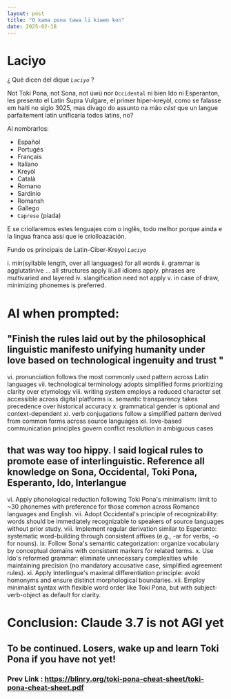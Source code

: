 ```yaml
---
layout: post
title: "O kama pona tawa li kiwen kon"
date: 2025-02-18
---
```

# **Laciyo**
¿ Qué dicen del dique *`Laciyo`* ?

Not Toki Pona, not Sona, not úwü nor `Occidental` ni bien Ido ni Esperanton, les presento el Latin Supra Vulgare, el primer hiper-kreyòl, como se falasse em haiti no siglo 3025, mas divago do assunto na mão *cést* que un langue parfaitement latin unificaría todos latins, no?

Al nombrarlos:
* Español
* Portugés
* Français
* Italiano
* Kreyòl
* Català
* Romano 
* Sardinio
* Romansh
* Gallego
* `Caprese` (piada)

E se criollaremos estes lenguajes com o inglês, todo melhor porque ainda e la lingua franca assi que le criolloazación.

Fundo os principais de Latin-Ciber-Kreyol *`Laciyo`* 

i.  min(syllable length, over all languages) for all words
ii. grammar is agglutatinive ... all structures apply 
iii.all idioms apply. phrases are multivaried and layered
iv. slangification need not apply
v.  in case of draw, minimizing phonemes is preferred.

# AI when prompted: 
## "Finish the rules laid out by the philosophical linguistic manifesto unifying humanity under love based on technological ingenuity and trust "
vi. pronunciation follows the most commonly used pattern across Latin languages
vii. technological terminology adopts simplified forms prioritizing clarity over etymology
viii. writing system employs a reduced character set accessible across digital platforms
ix. semantic transparency takes precedence over historical accuracy
x. grammatical gender is optional and context-dependent
xi. verb conjugations follow a simplified pattern derived from common forms across source languages
xii. love-based communication principles govern conflict resolution in ambiguous cases

## that was way too hippy. I said logical rules to promote ease of interlinguistic. Reference all knowledge on Sona, Occidental, Toki Pona, Esperanto, Ido, Interlangue
vi. Apply phonological reduction following Toki Pona's minimalism: limit to ~30 phonemes with preference for those common across Romance languages and English.
vii. Adopt Occidental's principle of recognizability: words should be immediately recognizable to speakers of source languages without prior study.
viii. Implement regular derivation similar to Esperanto: systematic word-building through consistent affixes (e.g., -ar for verbs, -o for nouns).
ix. Follow Sona's semantic categorization: organize vocabulary by conceptual domains with consistent markers for related terms.
x. Use Ido's reformed grammar: eliminate unnecessary complexities while maintaining precision (no mandatory accusative case, simplified agreement rules).
xi. Apply Interlingue's maximal differentiation principle: avoid homonyms and ensure distinct morphological boundaries.
xii. Employ minimalist syntax with flexible word order like Toki Pona, but with subject-verb-object as default for clarity.

# Conclusion: Claude 3.7 is not AGI yet
## To be continued. Losers, wake up and learn Toki Pona if you have not yet!
### Prev Link : https://blinry.org/toki-pona-cheat-sheet/toki-pona-cheat-sheet.pdf